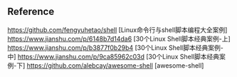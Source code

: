 ## Reference
https://github.com/fengyuhetao/shell [Linux命令行与shell脚本编程大全案例]
https://www.jianshu.com/p/6148b7d14da6 [30个Linux Shell脚本经典案例-上]
https://www.jianshu.com/p/b3877f0b29b4 [30个Linux Shell脚本经典案例-中]
https://www.jianshu.com/p/9ca85962c03d [30个Linux Shell脚本经典案例-下]
https://github.com/alebcay/awesome-shell [awesome-shell]
